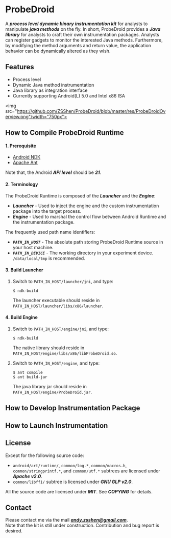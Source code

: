 # **ProbeDroid**  

A ***process level dynamic binary instrumentation kit***  for analysts to manipulate ***java methods*** on the fly. In short, ProbeDroid provides a ***Java library*** for analysts to craft their own instrumentation packages. Analysts can register gadgets to monitor the interested Java methods. Furthermore, by modifying the method arguments and return value, the application behavior can be dynamically altered as they wish.  

## **Features**  
+  Process level
+  Dynamic Java method instrumentation
+  Java library as integration interface
+  Currently supporting Android(L) 5.0 and Intel x86 ISA

<img src="https://github.com/ZSShen/ProbeDroid/blob/master/res/ProbeDroidOverview.png"/width="750px">

## **How to Compile ProbeDroid Runtime**  

#### **1. Prerequisite**
+  [Android NDK]  
+  [Apache Ant]  

Note that,  the Android ***API level*** should be ***21***.

#### **2. Terminology**
The ProbeDroid Runtime is composed of the ***Launcher*** and the ***Engine***:  
+  ***Launcher*** - Used to inject the engine and the custom instrumentation package into the target process.  
+  ***Engine*** - Used to marshal the control flow between Android Runtime and the instrumentation package.  

The frequently used path name identifiers:  
+  ***`PATH_IN_HOST`*** - The absolute path storing ProbeDroid Runtime source in your host machine.  
+  ***`PATH_IN_DEVICE`*** - The working directory in your experiment device. `/data/local/tmp` is recommended.  

#### **3. Build Launcher**
1.  Switch to `PATH_IN_HOST/launcher/jni`, and type:  
    ```
    $ ndk-build
    ```  
    The launcher executable should reside in `PATH_IN_HOST/launcher/libs/x86/launcher`.  

#### **4. Build Engine**
1.  Switch to `PATH_IN_HOST/engine/jni`, and type:  
    ```
    $ ndk-build
    ```  
    The native library should reside in `PATH_IN_HOST/engine/libs/x86/libProbeDroid.so`.  

2.  Switch to `PATH_IN_HOST/engine`, and type:  
    ```
    $ ant compile
    $ ant build-jar
    ```  
    The java library jar should reside in `PATH_IN_HOST/engine/ProbeDroid.jar`.  


## **How to Develop Instrumentation Package**



## **How to Launch Instrumentation**



## **License**
Except for the following source code:  
+ `android/art/runtime/`, `common/log.*`, `common/macros.h`, `common/stringprintf.*`, and `common/utf.*` subtrees are licensed under ***Apache v2.0***.  
+ `common/libffi/` subtree is licensed under ***GNU GLP v2.0***.   

All the source code are licensed under ***MIT***. See ***COPYING*** for details.  

## **Contact**
Please contact me via the mail ***andy.zsshen@gmail.com***.  
Note that the kit is still under construction.  Contribution and bug report is desired.  

[Android SDK]:https://developer.android.com/intl/sdk/index.html
[Android NDK]:http://developer.android.com/intl/tools/sdk/ndk/index.html
[Apache Ant]:http://ant.apache.org/
